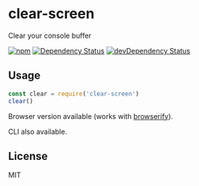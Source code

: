 # clear-screen

Clear your console buffer

[![npm](https://img.shields.io/npm/v/clear-screen.svg?style=flat-square)](https://www.npmjs.com/package/clear-screen)
[![Dependency Status](https://img.shields.io/david/seangenabe/clear-screen.svg?style=flat-square)](https://david-dm.org/seangenabe/clear-screen)
[![devDependency Status](https://img.shields.io/david/dev/seangenabe/clear-screen.svg?style=flat-square)](https://david-dm.org/seangenabe/clear-screen#info=devDependencies)

## Usage

```javascript
const clear = require('clear-screen')
clear()
```

Browser version available (works with [browserify](https://npmjs.com/package/browserify)).

CLI also available.

## License

MIT

